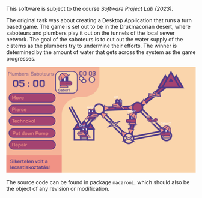 This software is subject to the course *Software Project Lab (2023)*.

The original task was about creating a Desktop Application that runs a turn based game.
The game is set out to be in the Drukmacorian desert, where saboteurs and plumbers play it out on the tunnels of the local sewer network.
The goal of the saboteurs is to cut out the water supply of the cisterns as the plumbers try to undermine  their efforts.
The winner is determined by the amount of water that gets across the system as the game progresses.

![](./media/poster.png)

The source code can be found in package `macaroni`, which should also be the object of any revision or modification.

